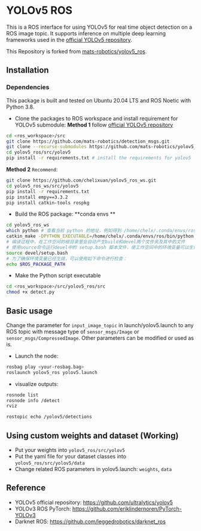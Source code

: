 # YOLOv5 ROS
This is a ROS interface for using YOLOv5 for real time object detection on a ROS image topic. It supports inference on multiple deep learning frameworks used in the [official YOLOv5 repository](https://github.com/ultralytics/yolov5).

This Repository is forked from [mats-robotics/yolov5_ros](https://github.com/mats-robotics/yolov5_ros).

## Installation

### Dependencies
This package is built and tested on Ubuntu 20.04 LTS and ROS Noetic with Python 3.8.

* Clone the packages to ROS workspace and install requirement for YOLOv5 submodule:
**Method 1** follow [official YOLOv5 repository](https://github.com/ultralytics/yolov5)
```bash
cd <ros_workspace>/src
git clone https://github.com/mats-robotics/detection_msgs.git
git clone --recurse-submodules https://github.com/mats-robotics/yolov5_ros.git 
cd yolov5_ros/src/yolov5
pip install -r requirements.txt # install the requirements for yolov5
```
**Method 2** `Recommend`: 
```bash
git clone https://github.com/chelixuan/yolov5_ros_ws.git
cd yolov5_ros_ws/src/yolov5
pip install -r requirements.txt 
pip install empy==3.3.2
pip install catkin-tools rospkg
```

* Build the ROS package:
**conda envs **
```bash
cd yolov5_ros_ws
which python # 查看当前 python 的地址，例如得到 /home/chelx/.conda/envs/ros/bin/python
catkin_make -DPYTHON_EXECUTABLE=/home/chelx/.conda/envs/ros/bin/python # 使用当前环境的python，编译
# 编译过程中，在工作空间的根目录里会自动产生build和devel两个文件夹及其中的文件
# 使用source命令运行devel中的 setup.bash 脚本文件，使工作空间中的环境变量可以生效
source devel/setup.bash
# 为了确保环境变量已经生效，可以使用如下命令进行检查：
echo $ROS_PACKAGE_PATH
```

* Make the Python script executable 
```bash
cd <ros_workspace>/src/yolov5_ros/src
chmod +x detect.py
```

## Basic usage
Change the parameter for `input_image_topic` in launch/yolov5.launch to any ROS topic with message type of `sensor_msgs/Image` or `sensor_msgs/CompressedImage`. Other parameters can be modified or used as is.

* Launch the node:
```bash
rosbag play <your-rosbag.bag>
roslaunch yolov5_ros yolov5.launch
```

* visualize outputs:
```bash
rosnode list
rosnode info /detect
rviz

rostopic echo /yolov5/detections
```

## Using custom weights and dataset (Working)
* Put your weights into `yolov5_ros/src/yolov5`
* Put the yaml file for your dataset classes into `yolov5_ros/src/yolov5/data`
* Change related ROS parameters in yolov5.launch: `weights`,  `data`

## Reference
* YOLOv5 official repository: https://github.com/ultralytics/yolov5
* YOLOv3 ROS PyTorch: https://github.com/eriklindernoren/PyTorch-YOLOv3
* Darknet ROS: https://github.com/leggedrobotics/darknet_ros
